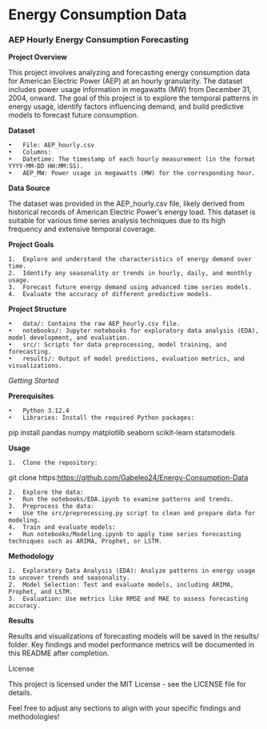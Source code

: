 # Energy Consumption Data
### AEP Hourly Energy Consumption Forecasting

**Project Overview**

This project involves analyzing and forecasting energy consumption data for American Electric Power (AEP) at an hourly granularity. The dataset includes power usage information in megawatts (MW) from December 31, 2004, onward. The goal of this project is to explore the temporal patterns in energy usage, identify factors influencing demand, and build predictive models to forecast future consumption.

**Dataset**

	•	File: AEP_hourly.csv
	•	Columns:
	•	Datetime: The timestamp of each hourly measurement (in the format YYYY-MM-DD HH:MM:SS).
	•	AEP_MW: Power usage in megawatts (MW) for the corresponding hour.

**Data Source**

The dataset was provided in the AEP_hourly.csv file, likely derived from historical records of American Electric Power’s energy load. This dataset is suitable for various time series analysis techniques due to its high frequency and extensive temporal coverage.

**Project Goals**

	1.	Explore and understand the characteristics of energy demand over time.
	2.	Identify any seasonality or trends in hourly, daily, and monthly usage.
	3.	Forecast future energy demand using advanced time series models.
	4.	Evaluate the accuracy of different predictive models.

**Project Structure**

	•	data/: Contains the raw AEP_hourly.csv file.
	•	notebooks/: Jupyter notebooks for exploratory data analysis (EDA), model development, and evaluation.
	•	src/: Scripts for data preprocessing, model training, and forecasting.
	•	results/: Output of model predictions, evaluation metrics, and visualizations.

_Getting Started_

**Prerequisites**

	•	Python 3.12.4
	•	Libraries: Install the required Python packages:

pip install pandas numpy matplotlib seaborn scikit-learn statsmodels



**Usage**

	1.	Clone the repository:

git clone https:https://github.com/Gabeleo24/Energy-Consumption-Data


	2.	Explore the data:
	•	Run the notebooks/EDA.ipynb to examine patterns and trends.
	3.	Preprocess the data:
	•	Use the src/preprocessing.py script to clean and prepare data for modeling.
	4.	Train and evaluate models:
	•	Run notebooks/Modeling.ipynb to apply time series forecasting techniques such as ARIMA, Prophet, or LSTM.

**Methodology**

	1.	Exploratory Data Analysis (EDA): Analyze patterns in energy usage to uncover trends and seasonality.
	2.	Model Selection: Test and evaluate models, including ARIMA, Prophet, and LSTM.
	3.	Evaluation: Use metrics like RMSE and MAE to assess forecasting accuracy.

**Results**

Results and visualizations of forecasting models will be saved in the results/ folder. Key findings and model performance metrics will be documented in this README after completion.

License

This project is licensed under the MIT License - see the LICENSE file for details.

Feel free to adjust any sections to align with your specific findings and methodologies!

